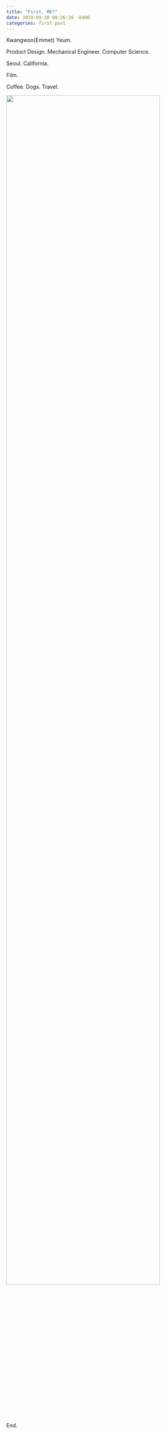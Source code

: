 ```yaml
---
title: "First, ME?"
date: 2019-09-30 08:26:28 -0400
categories: first post
---
```


Kwangwoo(Emmet) Yeum.

Product Design. Mechanical Engineer. Computer Science.

Seoul. California.

Film.

Coffee. Dogs. Travel. 

<img src="https://user-images.githubusercontent.com/23310187/34244435-91eab306-e668-11e7-8063-735dff683bf8.png" width="90%"></img>

End.
